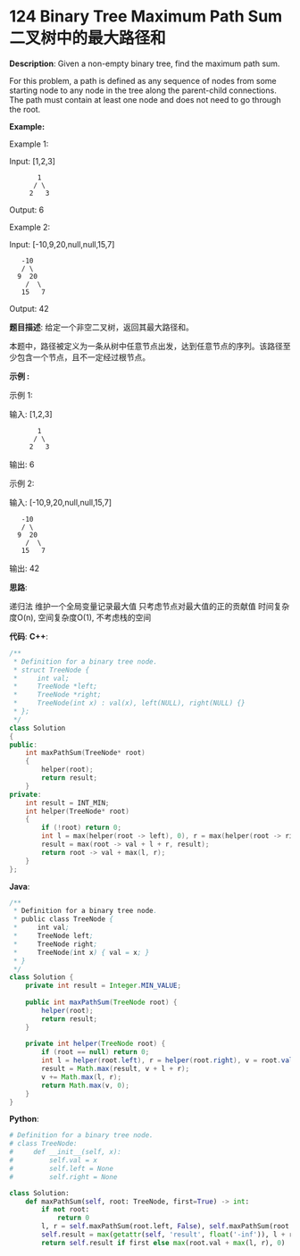 # 124 Binary Tree Maximum Path Sum 二叉树中的最大路径和

__Description__:
Given a non-empty binary tree, find the maximum path sum.

For this problem, a path is defined as any sequence of nodes from some starting node to any node in the tree along the parent-child connections. The path must contain at least one node and does not need to go through the root.

__Example:__

Example 1:

Input: [1,2,3]

```text
       1
      / \
     2   3
```

Output: 6

Example 2:

Input: [-10,9,20,null,null,15,7]

```text
   -10
   / \
  9  20
    /  \
   15   7
```

Output: 42

__题目描述__:
给定一个非空二叉树，返回其最大路径和。

本题中，路径被定义为一条从树中任意节点出发，达到任意节点的序列。该路径至少包含一个节点，且不一定经过根节点。

__示例 :__

示例 1:

输入: [1,2,3]

```text
       1
      / \
     2   3
```

输出: 6

示例 2:

输入: [-10,9,20,null,null,15,7]

```text
   -10
   / \
  9  20
    /  \
   15   7
```

输出: 42

__思路__:

递归法
维护一个全局变量记录最大值
只考虑节点对最大值的正的贡献值
时间复杂度O(n), 空间复杂度O(1), 不考虑栈的空间

__代码__:
__C++__:

```C++
/**
 * Definition for a binary tree node.
 * struct TreeNode {
 *     int val;
 *     TreeNode *left;
 *     TreeNode *right;
 *     TreeNode(int x) : val(x), left(NULL), right(NULL) {}
 * };
 */
class Solution 
{
public:
    int maxPathSum(TreeNode* root) 
    {
        helper(root);
        return result;
    }
private:
    int result = INT_MIN;
    int helper(TreeNode* root)
    {
        if (!root) return 0;
        int l = max(helper(root -> left), 0), r = max(helper(root -> right), 0);
        result = max(root -> val + l + r, result);
        return root -> val + max(l, r);
    }
};
```

__Java__:

```Java
/**
 * Definition for a binary tree node.
 * public class TreeNode {
 *     int val;
 *     TreeNode left;
 *     TreeNode right;
 *     TreeNode(int x) { val = x; }
 * }
 */
class Solution {
    private int result = Integer.MIN_VALUE;
    
    public int maxPathSum(TreeNode root) {
        helper(root);
        return result;
    }
    
    private int helper(TreeNode root) {
        if (root == null) return 0;
        int l = helper(root.left), r = helper(root.right), v = root.val;
        result = Math.max(result, v + l + r);
        v += Math.max(l, r);
        return Math.max(v, 0);
    }
}
```

__Python__:

```Python
# Definition for a binary tree node.
# class TreeNode:
#     def __init__(self, x):
#         self.val = x
#         self.left = None
#         self.right = None

class Solution:
    def maxPathSum(self, root: TreeNode, first=True) -> int:
        if not root: 
            return 0
        l, r = self.maxPathSum(root.left, False), self.maxPathSum(root.right, False)
        self.result = max(getattr(self, 'result', float('-inf')), l + root.val + r)
        return self.result if first else max(root.val + max(l, r), 0)
```
